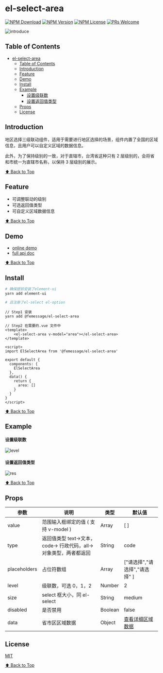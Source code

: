 # el-select-area

[![NPM Download](https://img.shields.io/npm/dm/@femessage/el-select-area.svg)](https://www.npmjs.com/package/@femessage/el-select-area)
[![NPM Version](https://img.shields.io/npm/v/@femessage/el-select-area.svg)](https://www.npmjs.com/package/@femessage/el-select-area)
[![NPM License](https://img.shields.io/npm/l/@femessage/el-select-area.svg)](https://github.com/FEMessage/el-select-area/blob/master/LICENSE)
[![PRs Welcome](https://img.shields.io/badge/PRs-welcome-brightgreen.svg)](https://github.com/FEMessage/el-select-area/pulls)

![introduce](http://thyrsi.com/t6/670/1550217570x2890174243.gif)

## Table of Contents

* [el-select-area](#el-select-area)
  * [Table of Contents](#table-of-contents)
  * [Introduction](#introduction)
  * [Feature](#feature)
  * [Demo](#demo)
  * [Install](#install)
  * [Example](#example)
    * [设置级联数](#%E8%AE%BE%E7%BD%AE%E7%BA%A7%E8%81%94%E6%95%B0)
    * [设置返回值类型](#%E8%AE%BE%E7%BD%AE%E8%BF%94%E5%9B%9E%E5%80%BC%E7%B1%BB%E5%9E%8B)
  * [Props](#props)
  * [License](#license)

## Introduction

地区选择三级联动组件，适用于需要进行地区选择的场景，组件内置了全国的区域信息，且用户可以自定义区域的数据信息。

此外，为了保持级别的一致，对于直辖市，台湾省这种只有 2 层级别的，会将省和市统一为直辖市名称，以保持 3 层级别的展示。

[⬆ Back to Top](#table-of-contents)

## Feature

* 可调整联动的级别
* 可选返回值类型
* 可自定义区域数据信息

[⬆ Back to Top](#table-of-contents)

## Demo

* [online demo](https://femessage.github.io/el-select-area/storybook/)
* [full api doc](https://femessage.github.io/el-select-area/)

[⬆ Back to Top](#table-of-contents)

## Install

```sh
# 确保提前安装了element-ui
yarn add element-ui

# 且注册了el-select el-option
```

```vue
// Step1 安装
yarn add @femessage/el-select-area 

// Step2 在需要的.vue 文件中
<template>
    <el-select-area v-model="area"></el-select-area>
</template>

<script>
import ElSelectArea from '@femessage/el-select-area'

export default {
  components: {
    ElSelectArea
  },
  data() {
    return {
      area: []
    }
  }
}
</script>
```

[⬆ Back to Top](#table-of-contents)

## Example

#### 设置级联数

![level](http://thyrsi.com/t6/670/1550217603x2890174243.gif)

#### 设置返回值类型

![res](http://thyrsi.com/t6/670/1550217628x2890174243.gif)

[⬆ Back to Top](#table-of-contents)

## Props

| 参数         | 说明                                                              | 类型    | 默认值                                                                                              |
| ------------ | ----------------------------------------------------------------- | ------- | --------------------------------------------------------------------------------------------------- |
| value        | 范围输入框绑定的值 ( 支持 v-model )                               | Array   | [ ]                                                                                                 |
| type         | 返回值类型 text->文本，code-> 行政代码，all->对象类型，两者都返回 | String  | code                                                                                                |
| placeholders | 占位符数组                                                        | Array   | ["请选择","请选择","请选择" ]                                                                       |
| level        | 级联数，可选 0，1，2                                              | Number  | 2                                                                                                   |
| size         | select 框大小，同 el-select                                       | String  | medium                                                                                              |
| disabled     | 是否禁用                                                          | Boolean | false                                                                                               |
| data         | 省市区区域数据                                                    | Object  | <a href="https://github.com/FEMessage/el-select-area/blob/dev/src/arealist.js">查看详细区域数据</a> |

## License

[MIT](./LICENSE)

[⬆ Back to Top](#table-of-contents)
